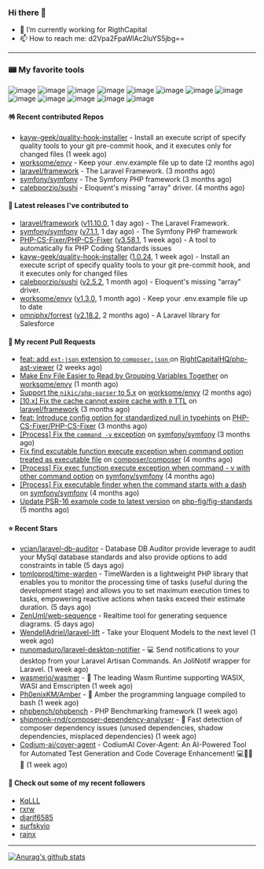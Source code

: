 ### Hi there 👋

- 🔭 I’m currently working for RigthCapital
- 📫 How to reach me: d2Vpa2FpaWlAc2luYS5jbg==

---

### 📟 My favorite tools
![image](https://img.shields.io/badge/Laravel-FF2D20?style=for-the-badge&logo=laravel&logoColor=white)
![image](http://img.shields.io/badge/-PHPStorm-181717?style=for-the-badge&logo=phpstorm&logoColor=white)
![image](https://img.shields.io/badge/Github%20Actions-282a2e?style=for-the-badge&logo=githubactions&logoColor=367cfe)
![image](https://img.shields.io/badge/Jira-0052CC?style=for-the-badge&logo=Jira&logoColor=white)
![image](https://img.shields.io/badge/Sentry-black?style=for-the-badge&logo=Sentry&logoColor=#362D59)
![image](https://img.shields.io/badge/ChatGPT-74aa9c?style=for-the-badge&logo=openai&logoColor=white)
![image](https://img.shields.io/badge/Medium-12100E?style=for-the-badge&logo=medium&logoColor=white)
![image](https://img.shields.io/badge/RSS-FFA500?style=for-the-badge&logo=rss&logoColor=white)
![image](https://img.shields.io/badge/Amazon_AWS-FF9900?style=for-the-badge&logo=amazonaws&logoColor=white)
![image](https://img.shields.io/badge/Slack-4A154B?style=for-the-badge&logo=slack&logoColor=white)
![image](https://img.shields.io/badge/Zoom-2D8CFF?style=for-the-badge&logo=zoom&logoColor=white)
![image](https://img.shields.io/badge/Netflix-E50914?style=for-the-badge&logo=netflix&logoColor=white)
![image](https://img.shields.io/badge/Spotify-1ED760?&style=for-the-badge&logo=spotify&logoColor=white)

#### 🪅 Recent contributed Repos

- [kayw-geek/quality-hook-installer](https://github.com/kayw-geek/quality-hook-installer) - Install an execute script of specify quality tools to your git pre-commit hook, and it executes only for changed files (1 week ago)
- [worksome/envy](https://github.com/worksome/envy) - Keep your .env.example file up to date (2 months ago)
- [laravel/framework](https://github.com/laravel/framework) - The Laravel Framework. (3 months ago)
- [symfony/symfony](https://github.com/symfony/symfony) - The Symfony PHP framework (3 months ago)
- [calebporzio/sushi](https://github.com/calebporzio/sushi) - Eloquent&#39;s missing &#34;array&#34; driver. (4 months ago)

#### 🔭 Latest releases I've contributed to

- [laravel/framework](https://github.com/laravel/framework) ([v11.10.0](https://github.com/laravel/framework/releases/tag/v11.10.0), 1 day ago) - The Laravel Framework.
- [symfony/symfony](https://github.com/symfony/symfony) ([v7.1.1](https://github.com/symfony/symfony/releases/tag/v7.1.1), 1 day ago) - The Symfony PHP framework
- [PHP-CS-Fixer/PHP-CS-Fixer](https://github.com/PHP-CS-Fixer/PHP-CS-Fixer) ([v3.58.1](https://github.com/PHP-CS-Fixer/PHP-CS-Fixer/releases/tag/v3.58.1), 1 week ago) - A tool to automatically fix PHP Coding Standards issues
- [kayw-geek/quality-hook-installer](https://github.com/kayw-geek/quality-hook-installer) ([1.0.24](https://github.com/kayw-geek/quality-hook-installer/releases/tag/1.0.24), 1 week ago) - Install an execute script of specify quality tools to your git pre-commit hook, and it executes only for changed files
- [calebporzio/sushi](https://github.com/calebporzio/sushi) ([v2.5.2](https://github.com/calebporzio/sushi/releases/tag/v2.5.2), 1 month ago) - Eloquent&#39;s missing &#34;array&#34; driver.
- [worksome/envy](https://github.com/worksome/envy) ([v1.3.0](https://github.com/worksome/envy/releases/tag/v1.3.0), 1 month ago) - Keep your .env.example file up to date
- [omniphx/forrest](https://github.com/omniphx/forrest) ([v2.18.2](https://github.com/omniphx/forrest/releases/tag/v2.18.2), 2 months ago) - A Laravel library for Salesforce

#### 🔨 My recent Pull Requests

- [feat: add `ext-json` extension to `composer.json` ](https://github.com/RightCapitalHQ/php-ast-viewer/pull/9) on [RightCapitalHQ/php-ast-viewer](https://github.com/RightCapitalHQ/php-ast-viewer) (2 weeks ago)
- [Make Env File Easier to Read by Grouping Variables Together](https://github.com/worksome/envy/pull/44) on [worksome/envy](https://github.com/worksome/envy) (1 month ago)
- [Support the `nikic/php-parser` to 5.x](https://github.com/worksome/envy/pull/41) on [worksome/envy](https://github.com/worksome/envy) (2 months ago)
- [[10.x] Fix the cache cannot expire cache with `0` TTL](https://github.com/laravel/framework/pull/50359) on [laravel/framework](https://github.com/laravel/framework) (3 months ago)
- [feat: Introduce config option for standardized null in typehints](https://github.com/PHP-CS-Fixer/PHP-CS-Fixer/pull/7860) on [PHP-CS-Fixer/PHP-CS-Fixer](https://github.com/PHP-CS-Fixer/PHP-CS-Fixer) (3 months ago)
- [[Process] Fix the `command -v` exception](https://github.com/symfony/symfony/pull/54006) on [symfony/symfony](https://github.com/symfony/symfony) (3 months ago)
- [Fix find excutable function execute exception when command option treated as executable file](https://github.com/composer/composer/pull/11790) on [composer/composer](https://github.com/composer/composer) (4 months ago)
- [[Process] Fix exec function execute exception when command - v with other command option](https://github.com/symfony/symfony/pull/53482) on [symfony/symfony](https://github.com/symfony/symfony) (4 months ago)
- [[Process] Fix executable finder when the command starts with a dash](https://github.com/symfony/symfony/pull/53481) on [symfony/symfony](https://github.com/symfony/symfony) (4 months ago)
- [Update PSR-16 example code to latest version](https://github.com/php-fig/fig-standards/pull/1313) on [php-fig/fig-standards](https://github.com/php-fig/fig-standards) (5 months ago)

#### ⭐ Recent Stars

- [vcian/laravel-db-auditor](https://github.com/vcian/laravel-db-auditor) - Database DB Auditor provide leverage to audit your MySql database standards and also provide options to add constraints in table (5 days ago)
- [tomloprod/time-warden](https://github.com/tomloprod/time-warden) - TimeWarden is a lightweight PHP library that enables you to monitor the processing time of tasks (useful during the development stage) and allows you to set maximum execution times to tasks, empowering reactive actions when tasks exceed their estimate duration. (5 days ago)
- [ZenUml/web-sequence](https://github.com/ZenUml/web-sequence) - Realtime tool for generating sequence diagrams. (5 days ago)
- [WendellAdriel/laravel-lift](https://github.com/WendellAdriel/laravel-lift) - Take your Eloquent Models to the next level (1 week ago)
- [nunomaduro/laravel-desktop-notifier](https://github.com/nunomaduro/laravel-desktop-notifier) - 💻 Send notifications to your desktop from your Laravel Artisan Commands. An JoliNotif wrapper for Laravel. (1 week ago)
- [wasmerio/wasmer](https://github.com/wasmerio/wasmer) - 🚀 The leading Wasm Runtime supporting WASIX, WASI and Emscripten (1 week ago)
- [Ph0enixKM/Amber](https://github.com/Ph0enixKM/Amber) - 💎 Amber the programming language compiled to bash (1 week ago)
- [phpbench/phpbench](https://github.com/phpbench/phpbench) - PHP Benchmarking framework (1 week ago)
- [shipmonk-rnd/composer-dependency-analyser](https://github.com/shipmonk-rnd/composer-dependency-analyser) - 🚀 Fast detection of composer dependency issues (unused dependencies, shadow dependencies, misplaced dependencies) (1 week ago)
- [Codium-ai/cover-agent](https://github.com/Codium-ai/cover-agent) - CodiumAI Cover-Agent: An AI-Powered Tool for Automated Test Generation and Code Coverage Enhancement! 💻🤖🧪🐞 (1 week ago)

#### 👯 Check out some of my recent followers

- [KqLLL](https://github.com/KqLLL)
- [rxrw](https://github.com/rxrw)
- [djarif6585](https://github.com/djarif6585)
- [surfskyio](https://github.com/surfskyio)
- [rainx](https://github.com/rainx)


---



[![Anurag's github stats](https://github-readme-stats.vercel.app/api?username=kayw-geek&show_icons=true&theme=onedark)](https://github.com/kayw-geek)
